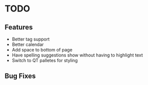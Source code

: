 # TODO
## Features
- Better tag support
- Better calendar
- Add space to bottom of page
- Have spelling suggestions show without having to highlight text
- Switch to QT palletes for styling

## Bug Fixes
